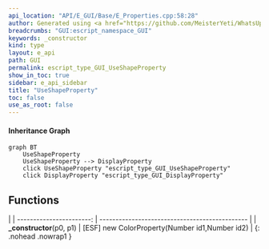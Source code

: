 ```yaml
---
api_location: "API/E_GUI/Base/E_Properties.cpp:58:28"
author: Generated using <a href="https://github.com/MeisterYeti/WhatsUpDoc">WhatsUpDoc</a>
breadcrumbs: "GUI:escript_namespace_GUI"
keywords: _constructor
kind: type
layout: e_api
path: GUI
permalink: escript_type_GUI_UseShapeProperty
show_in_toc: true
sidebar: e_api_sidebar
title: "UseShapeProperty"
toc: false
use_as_root: false
---
```


#### Inheritance Graph

```mermaid
graph BT
	UseShapeProperty
	UseShapeProperty --> DisplayProperty
	click UseShapeProperty "escript_type_GUI_UseShapeProperty"
	click DisplayProperty "escript_type_GUI_DisplayProperty"
```

## Functions

|
| -----------------------: | ---------------------------------------------- | 
| **_constructor**(p0, p1) | [ESF] new ColorProperty(Number id1,Number id2) | 
{: .nohead .nowrap1 }

